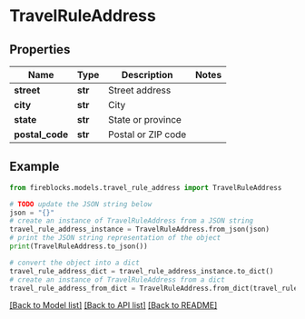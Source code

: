 # TravelRuleAddress


## Properties

Name | Type | Description | Notes
------------ | ------------- | ------------- | -------------
**street** | **str** | Street address | 
**city** | **str** | City | 
**state** | **str** | State or province | 
**postal_code** | **str** | Postal or ZIP code | 

## Example

```python
from fireblocks.models.travel_rule_address import TravelRuleAddress

# TODO update the JSON string below
json = "{}"
# create an instance of TravelRuleAddress from a JSON string
travel_rule_address_instance = TravelRuleAddress.from_json(json)
# print the JSON string representation of the object
print(TravelRuleAddress.to_json())

# convert the object into a dict
travel_rule_address_dict = travel_rule_address_instance.to_dict()
# create an instance of TravelRuleAddress from a dict
travel_rule_address_from_dict = TravelRuleAddress.from_dict(travel_rule_address_dict)
```
[[Back to Model list]](../README.md#documentation-for-models) [[Back to API list]](../README.md#documentation-for-api-endpoints) [[Back to README]](../README.md)



